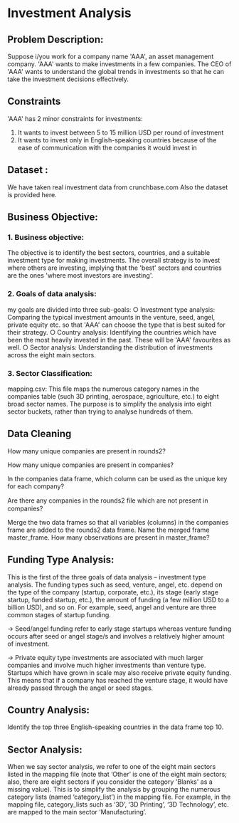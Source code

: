 # Investment Analysis


## Problem Description:

Suppose i/you work for a company name 'AAA', an asset management company. 'AAA' wants to make 
investments in a few companies. The CEO of 'AAA' wants to understand the global 
trends in investments so that he can take the investment decisions effectively. 




## Constraints

'AAA' has 2 minor constraints for investments: 

1. It wants to invest between 5 to 15 million USD per round of investment 
2. It wants to invest only in English-speaking countries because of the ease of communication with the companies it would invest in 


## Dataset :

We have taken real investment data from crunchbase.com
Also the dataset is provided here.




## Business Objective:

### 1. Business objective: 

The objective is to identify the best sectors, countries, and a suitable investment type for making investments. The overall strategy is 
to invest where others are investing, implying that the 'best' sectors and countries are the ones 'where most investors are investing'. 

### 2. Goals of data analysis:

my goals are divided into three sub-goals: 
	○ Investment type analysis:
	 Comparing the typical investment amounts in the venture, seed, angel, private equity etc. so that 'AAA'  can 
	choose the type that is best suited for their strategy. 
	○ Country analysis: 
	Identifying the countries which have been the most heavily invested in the past. These will be 'AAA'  favourites as well. 
	○ Sector analysis: 
	Understanding the distribution of investments across the eight main sectors. 


### 3. Sector Classification: 

mapping.csv: This file maps the numerous category names in the companies table (such 3D printing, aerospace, agriculture, etc.) to eight broad sector names. The 
purpose is to simplify the analysis into eight sector buckets, rather than trying to analyse hundreds of them. 





## Data Cleaning

How many unique companies are present in rounds2? 

How many unique companies are present in companies?        

In the companies data frame, which column can be used as the unique key for each company? 

Are there any companies in the rounds2 ﬁle which are not present in companies?

Merge the two data frames so that all variables (columns) in the companies frame are added to the rounds2 data frame. Name the merged frame master_frame. How many observations are present in master_frame?




## Funding Type Analysis:

This is the first of the three goals of data analysis – investment type analysis. 
The funding types such as seed, venture, angel, etc. depend on the type of the company (startup, corporate, etc.), its stage (early stage startup, funded startup, 
etc.), the amount of funding (a few million USD to a billion USD), and so on. For example, seed, angel and venture are three common stages of startup funding. 

-> Seed/angel funding refer to early stage startups whereas venture funding occurs after seed or angel stage/s and involves a relatively higher amount of investment. 

-> Private equity type investments are associated with much larger companies and involve much higher investments than venture type. Startups which have grown in scale may also receive private equity funding. This means that if a company has reached the venture stage, it would have already passed through the angel or seed stages. 




## Country Analysis:

Identify the top three English-speaking countries in the data frame top 10. 



## Sector Analysis:

When we say sector analysis, we refer to one of the eight main sectors listed in the mapping file (note that ‘Other’ is one of the eight main sectors; also, there are eight 
sectors if you consider the category 'Blanks' as a missing value). This is to simplify 
the analysis by grouping the numerous category lists (named ‘category_list’) in the mapping file. For example, in the mapping file, category_lists such as ‘3D’, ‘3D 
Printing’, ‘3D Technology’, etc. are mapped to the main sector ‘Manufacturing’.
 
